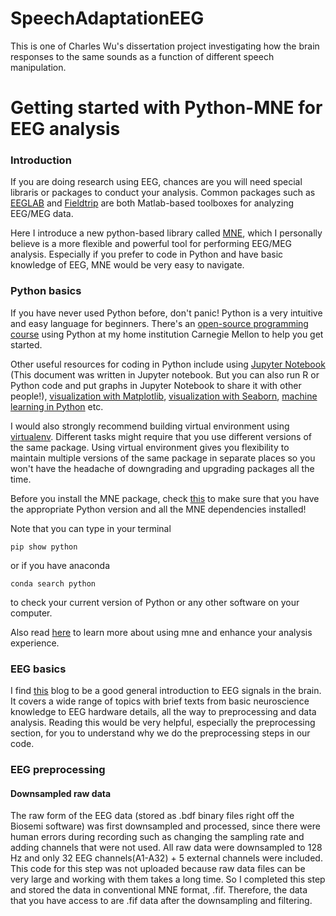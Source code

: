 # SpeechAdaptationEEG

This is one of Charles Wu's dissertation project investigating how the brain responses to the same sounds as a function of different speech manipulation. 

# Getting started with Python-MNE for EEG analysis

### Introduction
If you are doing research using EEG, chances are you will need special libraris or packages to conduct your analysis. Common packages such as [EEGLAB](https://sccn.ucsd.edu/eeglab/index.php) and [Fieldtrip](http://www.fieldtriptoolbox.org/) are both Matlab-based toolboxes for analyzing EEG/MEG data. 

Here I introduce a new python-based library called [MNE](https://mne.tools/stable/index.html), which I personally believe is a more flexible and powerful tool for performing EEG/MEG analysis. Especially if you prefer to code in Python and have basic knowledge of EEG, MNE would be very easy to navigate. 

### Python basics
If you have never used Python before, don't panic! Python is a very intuitive and easy language for beginners. There's an [open-source programming course](https://www.cs.cmu.edu/~112/index.html) using Python at my home institution Carnegie Mellon to help you get started. 

Other useful resources for coding in Python include using [Jupyter Notebook](https://jupyter.org/) (This document was written in Jupyter notebook. But you can also run R or Python code and put graphs in Jupyter Notebook to share it with other people!), [visualization with Matplotlib](https://matplotlib.org/), [visualization with Seaborn](https://seaborn.pydata.org/), [machine learning in Python](https://towardsdatascience.com/beginners-guide-to-machine-learning-with-python-b9ff35bc9c51) etc.

I would also strongly recommend building virtual environment using [virtualenv](https://medium.com/@__pamaron__/understanding-and-use-python-virtualenvs-from-data-scientist-perspective-bfed61faeb3f). Different tasks might require that you use different versions of the same package. Using virtual environment gives you flexibility to maintain multiple versions of the same package in separate places so you won't have the headache of downgrading and upgrading packages all the time. 

Before you install the MNE package, check [this](https://mne.tools/stable/install/mne_python.html) to make sure that you have the appropriate Python version and all the MNE dependencies installed! 

Note that you can type in your terminal

`pip show python`

or if you have anaconda

`conda search python`

to check your current version of Python or any other software on your computer.

Also read [here](https://mne.tools/stable/install/index.html) to learn more about using mne and enhance your analysis experience.  

### EEG basics
I find [this](https://imotions.com/blog/eeg/) blog to be a good general introduction to EEG signals in the brain. It covers a wide range of topics with brief texts from basic neuroscience knowledge to EEG hardware details, all the way to preprocessing and data analysis. Reading this would be very helpful, especially the preprocessing section, for you to understand why we do the preprocessing steps in our code. 

### EEG preprocessing
#### Downsampled raw data
The raw form of the EEG data (stored as .bdf binary files right off the Biosemi software) was first downsampled and processed, since there were human errors during recording such as changing the sampling rate and adding channels that were not used. All raw data were downsampled to 128 Hz and only 32 EEG channels(A1-A32) + 5 external channels were included. This code for this step was not uploaded because raw data files can be very large and working with them takes a long time. So I completed this step and stored the data in conventional MNE format, .fif. Therefore, the data that you have access to are .fif data after the downsampling and filtering. 

